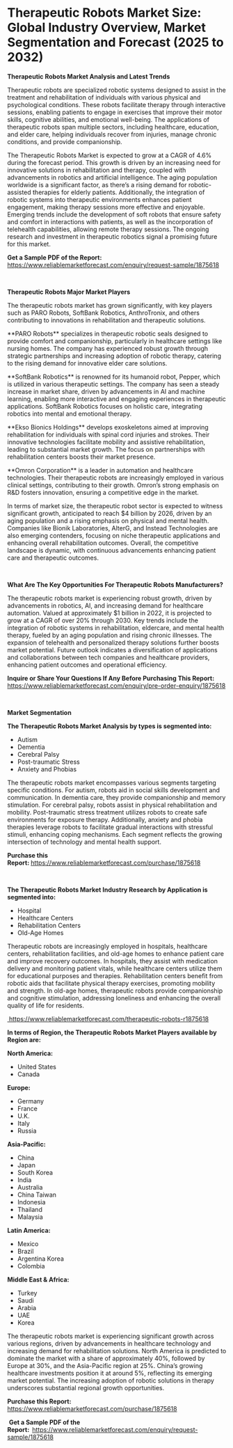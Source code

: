 <p><h1>Therapeutic Robots Market Size: Global Industry Overview, Market Segmentation and Forecast (2025 to 2032)</h1></p><p><strong>Therapeutic Robots Market Analysis and Latest Trends</strong></p>
<p><p>Therapeutic robots are specialized robotic systems designed to assist in the treatment and rehabilitation of individuals with various physical and psychological conditions. These robots facilitate therapy through interactive sessions, enabling patients to engage in exercises that improve their motor skills, cognitive abilities, and emotional well-being. The applications of therapeutic robots span multiple sectors, including healthcare, education, and elder care, helping individuals recover from injuries, manage chronic conditions, and provide companionship.</p><p>The Therapeutic Robots Market is expected to grow at a CAGR of 4.6% during the forecast period. This growth is driven by an increasing need for innovative solutions in rehabilitation and therapy, coupled with advancements in robotics and artificial intelligence. The aging population worldwide is a significant factor, as there’s a rising demand for robotic-assisted therapies for elderly patients. Additionally, the integration of robotic systems into therapeutic environments enhances patient engagement, making therapy sessions more effective and enjoyable. Emerging trends include the development of soft robots that ensure safety and comfort in interactions with patients, as well as the incorporation of telehealth capabilities, allowing remote therapy sessions. The ongoing research and investment in therapeutic robotics signal a promising future for this market.</p></p>
<p><strong>Get a Sample PDF of the Report:&nbsp;</strong> <a href="https://www.reliablemarketforecast.com/enquiry/request-sample/1875618?utm_campaign=3550&utm_medium=2&utm_source=Github&utm_content=ia&utm_term=13042025&utm_id=therapeutic-robots">https://www.reliablemarketforecast.com/enquiry/request-sample/1875618</a></p>
<p>&nbsp;</p>
<p><strong>Therapeutic Robots Major Market Players</strong></p>
<p><p>The therapeutic robots market has grown significantly, with key players such as PARO Robots, SoftBank Robotics, AnthroTronix, and others contributing to innovations in rehabilitation and therapeutic solutions. </p><p>**PARO Robots** specializes in therapeutic robotic seals designed to provide comfort and companionship, particularly in healthcare settings like nursing homes. The company has experienced robust growth through strategic partnerships and increasing adoption of robotic therapy, catering to the rising demand for innovative elder care solutions.</p><p>**SoftBank Robotics** is renowned for its humanoid robot, Pepper, which is utilized in various therapeutic settings. The company has seen a steady increase in market share, driven by advancements in AI and machine learning, enabling more interactive and engaging experiences in therapeutic applications. SoftBank Robotics focuses on holistic care, integrating robotics into mental and emotional therapy.</p><p>**Ekso Bionics Holdings** develops exoskeletons aimed at improving rehabilitation for individuals with spinal cord injuries and strokes. Their innovative technologies facilitate mobility and assistive rehabilitation, leading to substantial market growth. The focus on partnerships with rehabilitation centers boosts their market presence.</p><p>**Omron Corporation** is a leader in automation and healthcare technologies. Their therapeutic robots are increasingly employed in various clinical settings, contributing to their growth. Omron’s strong emphasis on R&D fosters innovation, ensuring a competitive edge in the market.</p><p>In terms of market size, the therapeutic robot sector is expected to witness significant growth, anticipated to reach $4 billion by 2026, driven by an aging population and a rising emphasis on physical and mental health. Companies like Bionik Laboratories, AlterG, and Instead Technologies are also emerging contenders, focusing on niche therapeutic applications and enhancing overall rehabilitation outcomes. Overall, the competitive landscape is dynamic, with continuous advancements enhancing patient care and therapeutic outcomes.</p></p>
<p>&nbsp;</p>
<p><strong>What Are The Key Opportunities For Therapeutic Robots Manufacturers?</strong></p>
<p><p>The therapeutic robots market is experiencing robust growth, driven by advancements in robotics, AI, and increasing demand for healthcare automation. Valued at approximately $1 billion in 2022, it is projected to grow at a CAGR of over 20% through 2030. Key trends include the integration of robotic systems in rehabilitation, eldercare, and mental health therapy, fueled by an aging population and rising chronic illnesses. The expansion of telehealth and personalized therapy solutions further boosts market potential. Future outlook indicates a diversification of applications and collaborations between tech companies and healthcare providers, enhancing patient outcomes and operational efficiency.</p></p>
<p><strong>Inquire or Share Your Questions If Any Before Purchasing This Report:</strong> <a href="https://www.reliablemarketforecast.com/enquiry/pre-order-enquiry/1875618?utm_campaign=3550&utm_medium=2&utm_source=Github&utm_content=ia&utm_term=13042025&utm_id=therapeutic-robots">https://www.reliablemarketforecast.com/enquiry/pre-order-enquiry/1875618</a></p>
<p>&nbsp;</p>
<p><strong>Market Segmentation</strong></p>
<p><strong>The Therapeutic Robots Market Analysis by types is segmented into:</strong></p>
<p><ul><li>Autism</li><li>Dementia</li><li>Cerebral Palsy</li><li>Post-traumatic Stress</li><li>Anxiety and Phobias</li></ul></p>
<p><p>The therapeutic robots market encompasses various segments targeting specific conditions. For autism, robots aid in social skills development and communication. In dementia care, they provide companionship and memory stimulation. For cerebral palsy, robots assist in physical rehabilitation and mobility. Post-traumatic stress treatment utilizes robots to create safe environments for exposure therapy. Additionally, anxiety and phobia therapies leverage robots to facilitate gradual interactions with stressful stimuli, enhancing coping mechanisms. Each segment reflects the growing intersection of technology and mental health support.</p></p>
<p><strong>Purchase this Report:&nbsp;</strong><a href="https://www.reliablemarketforecast.com/purchase/1875618?utm_campaign=3550&utm_medium=2&utm_source=Github&utm_content=ia&utm_term=13042025&utm_id=therapeutic-robots">https://www.reliablemarketforecast.com/purchase/1875618</a></p>
<p>&nbsp;</p>
<p><strong>The Therapeutic Robots Market Industry Research by Application is segmented into:</strong></p>
<p><ul><li>Hospital</li><li>Healthcare Centers</li><li>Rehabilitation Centers</li><li>Old-Age Homes</li></ul></p>
<p><p>Therapeutic robots are increasingly employed in hospitals, healthcare centers, rehabilitation facilities, and old-age homes to enhance patient care and improve recovery outcomes. In hospitals, they assist with medication delivery and monitoring patient vitals, while healthcare centers utilize them for educational purposes and therapies. Rehabilitation centers benefit from robotic aids that facilitate physical therapy exercises, promoting mobility and strength. In old-age homes, therapeutic robots provide companionship and cognitive stimulation, addressing loneliness and enhancing the overall quality of life for residents.</p></p>
<p><a href="https://www.reliablemarketforecast.com/therapeutic-robots-r1875618?utm_campaign=3550&utm_medium=2&utm_source=Github&utm_content=ia&utm_term=13042025&utm_id=therapeutic-robots">&nbsp;https://www.reliablemarketforecast.com/therapeutic-robots-r1875618</a></p>
<p><strong>In terms of Region, the Therapeutic Robots Market Players available by Region are:</strong></p>
<p>
    <p> <strong> North America: </strong>
        <ul>
            <li>United States</li>
            <li>Canada</li>
        </ul>
        </p> 
    <p> <strong> Europe: </strong>
        <ul>
            <li>Germany</li>
            <li>France</li>
            <li>U.K.</li>
            <li>Italy</li>
            <li>Russia</li>
        </ul>
        </p> 
    <p> <strong> Asia-Pacific: </strong>
        <ul>
            <li>China</li>
            <li>Japan</li>
            <li>South Korea</li>
            <li>India</li>
            <li>Australia</li>
            <li>China Taiwan</li>
            <li>Indonesia</li>
            <li>Thailand</li>
            <li>Malaysia</li>
        </ul>
        </p> 
    <p> <strong> Latin America: </strong>
        <ul>
            <li>Mexico</li>
            <li>Brazil</li>
            <li>Argentina Korea</li>
            <li>Colombia</li>
        </ul>
        </p> 
    <p> <strong> Middle East & Africa: </strong>
        <ul>
            <li>Turkey</li>
            <li>Saudi</li>
            <li>Arabia</li>
            <li>UAE</li>
            <li>Korea</li>
        </ul>
    </p>
    </p>
<p><p>The therapeutic robots market is experiencing significant growth across various regions, driven by advancements in healthcare technology and increasing demand for rehabilitation solutions. North America is predicted to dominate the market with a share of approximately 40%, followed by Europe at 30%, and the Asia-Pacific region at 25%. China’s growing healthcare investments position it at around 5%, reflecting its emerging market potential. The increasing adoption of robotic solutions in therapy underscores substantial regional growth opportunities.</p></p>
<p><strong>Purchase this Report: </strong><a href="https://www.reliablemarketforecast.com/purchase/1875618?utm_campaign=3550&utm_medium=2&utm_source=Github&utm_content=ia&utm_term=13042025&utm_id=therapeutic-robots">https://www.reliablemarketforecast.com/purchase/1875618</a></p>
<p>&nbsp;<strong>Get a Sample PDF of the Report:&nbsp;&nbsp;</strong><a href="https://www.reliablemarketforecast.com/enquiry/request-sample/1875618?utm_campaign=3550&utm_medium=2&utm_source=Github&utm_content=ia&utm_term=13042025&utm_id=therapeutic-robots">https://www.reliablemarketforecast.com/enquiry/request-sample/1875618</a></p>
<p><strong></strong></p>
<p><p></p><p></p><p></p></p>